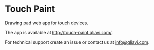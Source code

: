Touch Paint
===========

Drawing pad web app for touch devices.

The app is available at http://touch-paint.qliavi.com/.

For technical support create an issue or contact us at info@qliavi.com.

